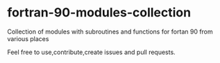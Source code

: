 # fortran-90-modules-collection
Collection of modules with subroutines and functions for fortan 90 from various places

Feel free to use,contribute,create issues and pull requests.
